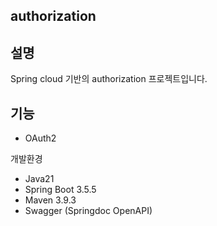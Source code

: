 ## authorization

## 설명
Spring cloud 기반의 authorization 프로젝트입니다.

## 기능
- OAuth2

개발환경
- Java21
- Spring Boot 3.5.5
- Maven 3.9.3
- Swagger (Springdoc OpenAPI)
